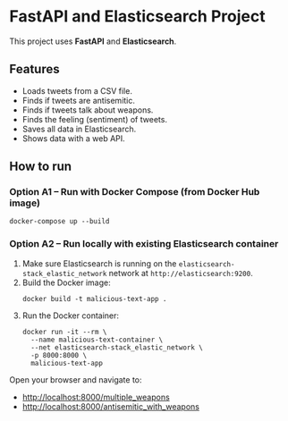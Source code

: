 # FastAPI and Elasticsearch Project

This project uses **FastAPI** and **Elasticsearch**.

## Features

- Loads tweets from a CSV file.
- Finds if tweets are antisemitic.
- Finds if tweets talk about weapons.
- Finds the feeling (sentiment) of tweets.
- Saves all data in Elasticsearch.
- Shows data with a web API.

## How to run

### Option A1 – Run with Docker Compose (from Docker Hub image)

```
docker-compose up --build
```

### Option A2 – Run locally with existing Elasticsearch container

1. Make sure Elasticsearch is running on the `elasticsearch-stack_elastic_network` network at `http://elasticsearch:9200`.
2. Build the Docker image:
   ```
   docker build -t malicious-text-app .
   ```
3. Run the Docker container:
   ```
   docker run -it --rm \
     --name malicious-text-container \
     --net elasticsearch-stack_elastic_network \
     -p 8000:8000 \
     malicious-text-app
   ```

Open your browser and navigate to:
- [http://localhost:8000/multiple_weapons](http://localhost:8000/multiple_weapons)
- [http://localhost:8000/antisemitic_with_weapons](http://localhost:8000/antisemitic_with_weapons)
